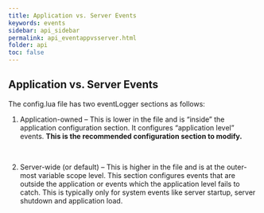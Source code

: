 ```yaml
---
title: Application vs. Server Events
keywords: events
sidebar: api_sidebar
permalink: api_eventappvsserver.html
folder: api
toc: false
---
```




## Application vs. Server Events

The config.lua file has two eventLogger sections as follows:

1. Application-owned – This is lower in the file and is “inside” the application configuration section. It configures “application level” events. **This is the recommended configuration section to modify.**

   ​

2. Server-wide (or default) – This is higher in the file and is at the outer-most variable scope level. This section configures events that are outside the application or events which the application level fails to catch. This is typically only for system events like server startup, server shutdown and application load.